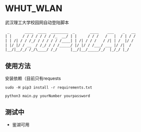 # WHUT_WLAN

武汉理工大学校园网自动登陆脚本

```txt
 _       ____  ____  ________  _       ____    ___    _   __
| |     / / / / / / / /_  __/ | |     / / /   /   |  / | / /
| | /| / / /_/ / / / / / /____| | /| / / /   / /| | /  |/ /
| |/ |/ / __  / /_/ / / /_____/ |/ |/ / /___/ ___ |/ /|  /  
|__/|__/_/ /_/\____/ /_/      |__/|__/_____/_/  |_/_/ |_/
```

## 使用方法

安装依赖（目前只有requests

```shell
sudo -H pip3 install -r requirements.txt
```

```shell
python3 main.py yourNumber yourpassword
```

## 测试中

- 鉴湖可用
